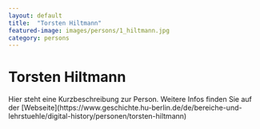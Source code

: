 ```yaml
---
layout: default
title:  "Torsten Hiltmann"
featured-image: images/persons/1_hiltmann.jpg
category: persons
---
```


<h1>Torsten Hiltmann</h1>
Hier steht eine Kurzbeschreibung zur Person. Weitere Infos finden Sie auf der [Webseite](https://www.geschichte.hu-berlin.de/de/bereiche-und-lehrstuehle/digital-history/personen/torsten-hiltmann)
